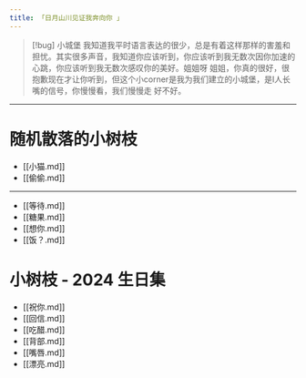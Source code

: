 ```yaml
---
title: 「日月山川见证我奔向你 」
---
```


<!--<div style="-webkit-column-count: 2; -moz-column-count: 2; column-count: 2; -webkit-column-rule: 0px dotted #e0e0e0; -moz-column-rule: 0px dotted #e0e0e0; column-rule: 0px dotted #e0e0e0; column-width: 100px">-->
<!--<img src="https://encrypted-tbn0.gstatic.com/images?q=tbn:ANd9GcSqyvtHnTnE1UmRMzO9xJHamN7a-V5rB35wxw&s"/ style="width: calc(100%/1.25)">-->
<!-- <br> <br>-->
<!-- <p style="font-size: 50; color:#d08770; font-family:'LiHei Pro'">易柯辰<br>愿你永远自由<br>愿你永远心有所向<br>愿你能无限的拥有属于你自己的模样</p> <p style="font-size: 25; color:var(--primary); font-family:'LiHei Pro'">祝我们世界上最最最最可爱的姐姐 易柯辰 <br>🥳 生日快乐 🥳<br></p>-->
<!--</div>-->


> [!bug] 小城堡
> 我知道我平时语言表达的很少，总是有着这样那样的害羞和担忧。其实很多声音，我知道你应该听到，你应该听到我无数次因你加速的心跳，你应该听到我无数次感叹你的美好。姐姐呀 姐姐，你真的很好，很抱歉现在才让你听到，但这个小corner是我为我们建立的小城堡，是I人长嘴的信号，你慢慢看，我们慢慢走 好不好。

<!--呜呜呜，想给你递小树枝，但我的字真的好丑惹呜呜呜呜呜呜-->
<!---->
<!--所以！哼！我们要电子化！-->
<!---->
<!--隔着网线飘来的 小信封💌-->
<!---->
<!--喜欢吗！！！-->

---

# 随机散落的小树枝

- [[小猫.md]]
- [[偷偷.md]]

---

- [[等待.md]]
- [[糖果.md]]
- [[想你.md]]
- [[饭？.md]]


# 小树枝 - 2024 生日集

- [[祝你.md]]
- [[回信.md]]
- [[吃醋.md]]
- [[背部.md]]
- [[嘴唇.md]]
- [[漂亮.md]]
